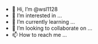 - 👋 Hi, I’m @wsl1128
- 👀 I’m interested in ...
- 🌱 I’m currently learning ...
- 💞️ I’m looking to collaborate on ...
- 📫 How to reach me ...

<!---
wsl1128/wsl1128 is a ✨ special ✨ repository because its `README.md` (this file) appears on your GitHub profile.
You can click the Preview link to take a look at your changes.
